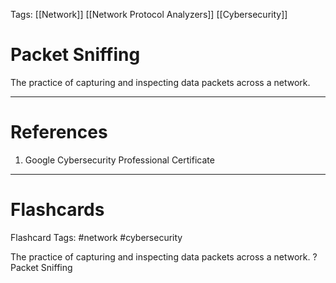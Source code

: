 Tags: [[Network]] [[Network Protocol Analyzers]] [[Cybersecurity]]
# Packet Sniffing

The practice of capturing and inspecting data packets across a network.

---
# References

1. Google Cybersecurity Professional Certificate

---
# Flashcards

Flashcard Tags: #network #cybersecurity 

The practice of capturing and inspecting data packets across a network.
?
Packet Sniffing
<!--SR:!2024-05-04,4,270-->